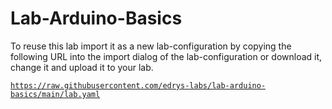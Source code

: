 # Lab-Arduino-Basics

To reuse this lab import it as a new lab-configuration by copying the following URL into the import dialog of the lab-configuration or download it, change it and upload it to your lab.

[`https://raw.githubusercontent.com/edrys-labs/lab-arduino-basics/main/lab.yaml`](https://raw.githubusercontent.com/edrys-labs/lab-arduino-basics/main/lab.yaml)

